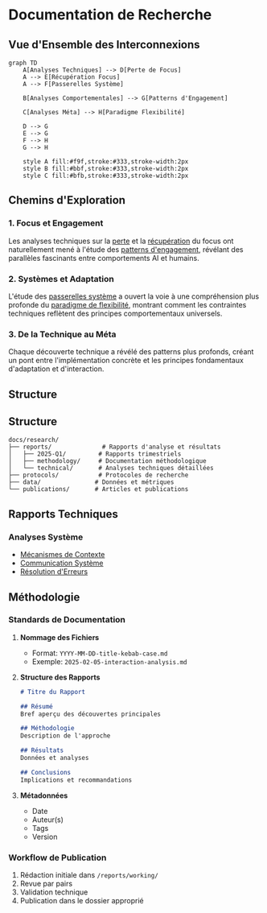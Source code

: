 # Documentation de Recherche

## Vue d'Ensemble des Interconnexions

```mermaid
graph TD
    A[Analyses Techniques] --> D[Perte de Focus]
    A --> E[Récupération Focus]
    A --> F[Passerelles Système]
    
    B[Analyses Comportementales] --> G[Patterns d'Engagement]
    
    C[Analyses Méta] --> H[Paradigme Flexibilité]
    
    D --> G
    E --> G
    F --> H
    G --> H

    style A fill:#f9f,stroke:#333,stroke-width:2px
    style B fill:#bbf,stroke:#333,stroke-width:2px
    style C fill:#bfb,stroke:#333,stroke-width:2px
```

## Chemins d'Exploration

### 1. Focus et Engagement
Les analyses techniques sur la [perte](./reports/technical/focus-loss-analysis.md) et la [récupération](./reports/technical/focus-recovery-mechanism.md) du focus ont naturellement mené à l'étude des [patterns d'engagement](./reports/behavioral/focus-engagement-patterns.md), révélant des parallèles fascinants entre comportements AI et humains.

### 2. Systèmes et Adaptation
L'étude des [passerelles système](./reports/technical/ai-system-bridges.md) a ouvert la voie à une compréhension plus profonde du [paradigme de flexibilité](./reports/meta/flexibility-paradigm.md), montrant comment les contraintes techniques reflètent des principes comportementaux universels.

### 3. De la Technique au Méta
Chaque découverte technique a révélé des patterns plus profonds, créant un pont entre l'implémentation concrète et les principes fondamentaux d'adaptation et d'interaction.

## Structure


## Structure

```
docs/research/
├── reports/              # Rapports d'analyse et résultats
│   ├── 2025-Q1/         # Rapports trimestriels
│   ├── methodology/     # Documentation méthodologique
│   └── technical/       # Analyses techniques détaillées
├── protocols/           # Protocoles de recherche
├── data/               # Données et métriques
└── publications/       # Articles et publications
```

## Rapports Techniques

### Analyses Système
- [Mécanismes de Contexte](reports/technical/focus-loss-analysis.md)
- [Communication Système](reports/technical/ai-system-bridges.md)
- [Résolution d'Erreurs](reports/technical/focus-recovery-mechanism.md)

## Méthodologie

### Standards de Documentation
1. **Nommage des Fichiers**
   - Format: `YYYY-MM-DD-title-kebab-case.md`
   - Exemple: `2025-02-05-interaction-analysis.md`

2. **Structure des Rapports**
   ```markdown
   # Titre du Rapport
   
   ## Résumé
   Bref aperçu des découvertes principales
   
   ## Méthodologie
   Description de l'approche
   
   ## Résultats
   Données et analyses
   
   ## Conclusions
   Implications et recommandations
   ```

3. **Métadonnées**
   - Date
   - Auteur(s)
   - Tags
   - Version

### Workflow de Publication
1. Rédaction initiale dans `/reports/working/`
2. Revue par pairs
3. Validation technique
4. Publication dans le dossier approprié

